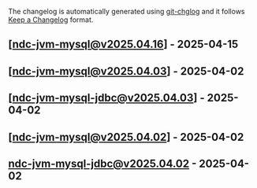 The changelog is automatically generated using [git-chglog](https://github.com/git-chglog/git-chglog) and it follows [Keep a Changelog](https://keepachangelog.com) format.


<a name="ndc-jvm-mysql@v2025.04.16"></a>
## [ndc-jvm-mysql@v2025.04.16] - 2025-04-15

<a name="ndc-jvm-mysql@v2025.04.03"></a>
## [ndc-jvm-mysql@v2025.04.03] - 2025-04-02

<a name="ndc-jvm-mysql-jdbc@v2025.04.03"></a>
## [ndc-jvm-mysql-jdbc@v2025.04.03] - 2025-04-02

<a name="ndc-jvm-mysql@v2025.04.02"></a>
## [ndc-jvm-mysql@v2025.04.02] - 2025-04-02

<a name="ndc-jvm-mysql-jdbc@v2025.04.02"></a>
## ndc-jvm-mysql-jdbc@v2025.04.02 - 2025-04-02
